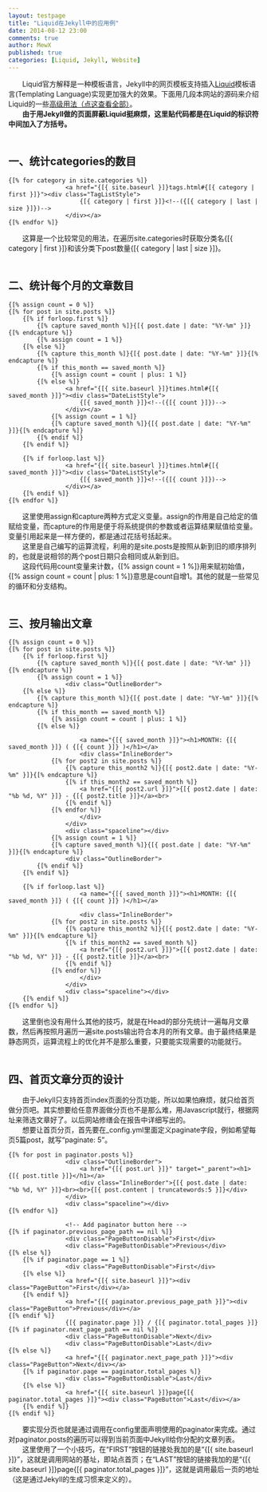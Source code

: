 ```yaml
---
layout: testpage
title: "Liquid在Jekyll中的应用例"
date: 2014-08-12 23:00
comments: true
author: MewX
published: true
categories: [Liquid, Jekyll, Website]
---
```


　　Liquid官方解释是一种模板语言，Jekyll中的网页模板支持插入[Liquid](http://docs.shopify.com/themes/liquid-documentation/basics/)模板语言(Templating Language)实现更加强大的效果。下面用几段本网站的源码来介绍Liquid的一些[高级用法（点这查看全部）](https://github.com/Shopify/liquid/wiki/Liquid-for-Designers)。  
　　**由于用Jekyll做的页面屏蔽Liquid挺麻烦，这里贴代码都是在Liquid的标识符中间加入了方括号。**  
　　  

## 一、统计categories的数目  

<?prettify lang=html?>
    {[% for category in site.categories %]}
                    <a href="{[{ site.baseurl }]}tags.html#{[{ category | first }]}"><div class="TagListStyle">
                        {[{ category | first }]}<!--({[{ category | last | size }]})-->
                    </div></a>
    {[% endfor %]}

　　这算是一个比较常见的用法，在遍历site.categories时获取分类名{[{ category | first }]}和该分类下post数量{[{ category | last | size }]}。  
　　  

## 二、统计每个月的文章数目  

<?prettify lang=html?>
    {[% assign count = 0 %]}
    {[% for post in site.posts %]}
        {[% if forloop.first %]}
            {[% capture saved_month %]}{[{ post.date | date: "%Y-%m" }]}{[% endcapture %]}
            {[% assign count = 1 %]}
        {[% else %]}
            {[% capture this_month %]}{[{ post.date | date: "%Y-%m" }]}{[% endcapture %]}
            {[% if this_month == saved_month %]}
                {[% assign count = count | plus: 1 %]}
            {[% else %]}
                    <a href="{[{ site.baseurl }]}times.html#{[{ saved_month }]}"><div class="DateListStyle">
                        {[{ saved_month }]}<!--({[{ count }]})-->
                    </div></a>
                {[% assign count = 1 %]}
                {[% capture saved_month %]}{[{ post.date | date: "%Y-%m" }]}{[% endcapture %]}
            {[% endif %]}
        {[% endif %]}
        
        {[% if forloop.last %]}
                    <a href="{[{ site.baseurl }]}times.html#{[{ saved_month }]}"><div class="DateListStyle">
                        {[{ saved_month }]}<!--({[{ count }]})-->
                    </div></a>
        {[% endif %]}
    {[% endfor %]}

　　这里使用assign和capture两种方式定义变量。assign的作用是自己给定的值赋给变量，而capture的作用是便于将系统提供的参数或者运算结果赋值给变量。变量引用起来是一样方便的，都是通过花括号括起来。  
　　这里是自己编写的运算流程，利用的是site.posts是按照从新到旧的顺序排列的，也就是说相邻的两个post日期只会相同或从新到旧。  
　　这段代码用count变量来计数，{[% assign count = 1 %]}用来赋初始值，{[% assign count = count | plus: 1 %]}意思是count自增1。其他的就是一些常见的循环和分支结构。  
　　  

## 三、按月输出文章  

<?prettify lang=html?>
    {[% assign count = 0 %]}
    {[% for post in site.posts %]}
        {[% if forloop.first %]}
            {[% capture saved_month %]}{[{ post.date | date: "%Y-%m" }]}{[% endcapture %]}
            {[% assign count = 1 %]}
                    <div class="OutlineBorder">
        {[% else %]}
            {[% capture this_month %]}{[{ post.date | date: "%Y-%m" }]}{[% endcapture %]}
            {[% if this_month == saved_month %]}
                {[% assign count = count | plus: 1 %]}
            {[% else %]}
                    
                        <a name="{[{ saved_month }]}"><h1>MONTH: {[{ saved_month }]} ( {[{ count }]} )</h1></a>
                        <div class="InlineBorder">
                {[% for post2 in site.posts %]}
                    {[% capture this_month2 %]}{[{ post2.date | date: "%Y-%m" }]}{[% endcapture %]}
                    {[% if this_month2 == saved_month %]}
                        <a href="{[{ post2.url }]}">{[{ post2.date | date: "%b %d, %Y" }]} - {[{ post2.title }]}</a><br>
                    {[% endif %]}
                {[% endfor %]}
                        </div>
                    </div>
                    <div class="spaceline"></div>
                {[% assign count = 1 %]}
                {[% capture saved_month %]}{[{ post.date | date: "%Y-%m" }]}{[% endcapture %]}
                    <div class="OutlineBorder">
            {[% endif %]}
        {[% endif %]}
        
        {[% if forloop.last %]}
                        <a name="{[{ saved_month }]}"><h1>MONTH: {[{ saved_month }]} ( {[{ count }]} )</h1></a>
                    
                        <div class="InlineBorder">
                {[% for post2 in site.posts %]}
                    {[% capture this_month2 %]}{[{ post2.date | date: "%Y-%m" }]}{[% endcapture %]}
                    {[% if this_month2 == saved_month %]}
                        <a href="{[{ post2.url }]}">{[{ post2.date | date: "%b %d, %Y" }]} - {[{ post2.title }]}</a><br>
                    {[% endif %]}
                {[% endfor %]}
                        </div>
                    </div>
                    <div class="spaceline"></div>
        {[% endif %]}
    {[% endfor %]}

　　这里倒也没有用什么其他的技巧，就是在Head的部分先统计一遍每月文章数，然后再按照月遍历一遍site.posts输出符合本月的所有文章。由于最终结果是静态网页，运算流程上的优化并不是那么重要，只要能实现需要的功能就行。  
　　  

## 四、首页文章分页的设计  

　　由于Jekyll只支持首页index页面的分页功能，所以如果怕麻烦，就只给首页做分页吧。其实想要给任意界面做分页也不是那么难，用Javascript就行，根据网址来筛选文章好了。以后网站修缮会在报告中详细写出的。  
　　想要让首页分页，首先要在_config.yml里面定义paginate字段，例如希望每页5篇post，就写“paginate: 5”。  

<?prettify lang=html?>
    {[% for post in paginator.posts %]}
                    <div class="OutlineBorder">
                        <a href="{[{ post.url }]}" target="_parent"><h1>{[{ post.title }]}</h1></a>
                        <div class="InlineBorder">{[{ post.date | date: "%b %d, %Y" }]}<br><br>{[{ post.content | truncatewords:5 }]}</div>
                    </div>
                    <div class="spaceline"></div>
    {[% endfor %]}
                
                    <!-- Add paginator button here -->
    {[% if paginator.previous_page_path == nil %]}
                    <div class="PageButtonDisable">First</div>
                    <div class="PageButtonDisable">Previous</div>
    {[% else %]}
        {[% if paginator.page == 1 %]}
                    <div class="PageButtonDisable">First</div>
        {[% else %]}
                    <a href="{[{ site.baseurl }]}"><div class="PageButton">First</div></a>
        {[% endif %]}
                    <a href="{[{ paginator.previous_page_path }]}"><div class="PageButton">Previous</div></a>
    {[% endif %]}
                    {[{ paginator.page }]} / {[{ paginator.total_pages }]}
    {[% if paginator.next_page_path == nil %]}
                    <div class="PageButtonDisable">Next</div>
                    <div class="PageButtonDisable">Last</div>
    {[% else %]}
                    <a href="{[{ paginator.next_page_path }]}"><div class="PageButton">Next</div></a>
        {[% if paginator.page == paginator.total_pages %]}
                    <div class="PageButtonDisable">Last</div>
        {[% else %]}
                    <a href="{[{ site.baseurl }]}page{[{ paginator.total_pages }]}"><div class="PageButton">Last</div></a>
        {[% endif %]}
    {[% endif %]}

　　要实现分页也就是通过调用在config里面声明使用的paginator来完成。通过对paginator.posts的遍历可以得到当前页面中Jekyll给你分配的文章列表。  
　　这里使用了一个小技巧，在“FIRST”按钮的链接处我加的是“{[{ site.baseurl }]}”，这就是调用网站的基址，即站点首页；在“LAST”按钮的链接我加的是“{[{ site.baseurl }]}page{[{ paginator.total_pages }]}”，这就是调用最后一页的地址（这是通过Jekyll的生成习惯来定义的）。  
